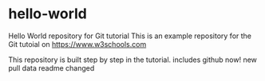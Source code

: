 # hello-world
Hello World repository for Git tutorial
This is an example repository for the Git tutoial on https://www.w3schools.com

This repository is built step by step in the tutorial.
includes github now! 
new pull data
readme changed